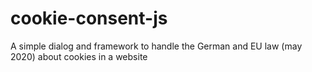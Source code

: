 # cookie-consent-js
A simple dialog and framework to handle the German and EU law (may 2020) about cookies in a website
